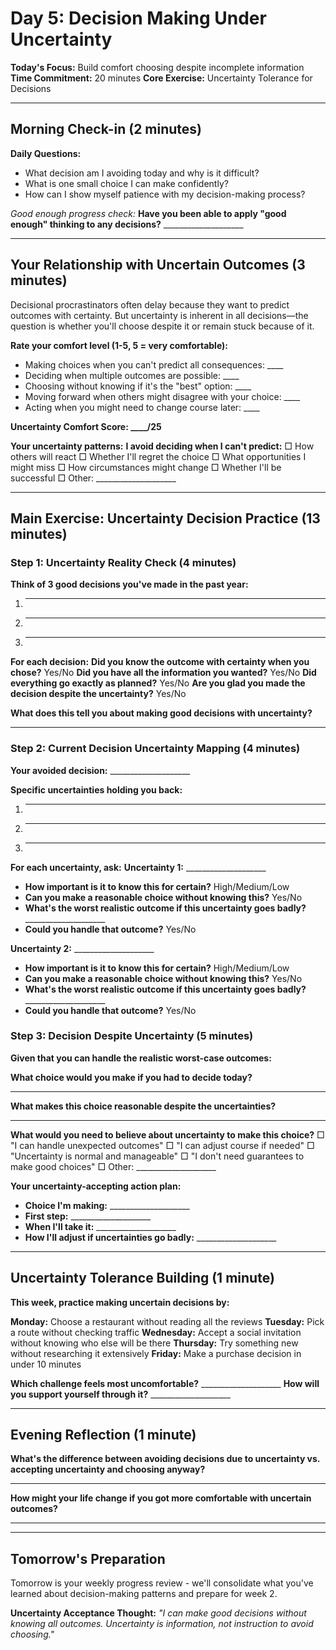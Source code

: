 # Day 5: Decision Making Under Uncertainty

**Today's Focus:** Build comfort choosing despite incomplete information
**Time Commitment:** 20 minutes
**Core Exercise:** Uncertainty Tolerance for Decisions

---

## Morning Check-in (2 minutes)

**Daily Questions:**
- What decision am I avoiding today and why is it difficult?
- What is one small choice I can make confidently?
- How can I show myself patience with my decision-making process?

*Good enough progress check:*
**Have you been able to apply "good enough" thinking to any decisions?** ____________________

---

## Your Relationship with Uncertain Outcomes (3 minutes)

Decisional procrastinators often delay because they want to predict outcomes with certainty. But uncertainty is inherent in all decisions—the question is whether you'll choose despite it or remain stuck because of it.

**Rate your comfort level (1-5, 5 = very comfortable):**
- Making choices when you can't predict all consequences: ____
- Deciding when multiple outcomes are possible: ____
- Choosing without knowing if it's the "best" option: ____
- Moving forward when others might disagree with your choice: ____
- Acting when you might need to change course later: ____

**Uncertainty Comfort Score: ____/25**

**Your uncertainty patterns:**
**I avoid deciding when I can't predict:**
□ How others will react
□ Whether I'll regret the choice
□ What opportunities I might miss
□ How circumstances might change
□ Whether I'll be successful
□ Other: ____________________

---

## Main Exercise: Uncertainty Decision Practice (13 minutes)

### Step 1: Uncertainty Reality Check (4 minutes)

**Think of 3 good decisions you've made in the past year:**
1. ____________________
2. ____________________
3. ____________________

**For each decision:**
**Did you know the outcome with certainty when you chose?** Yes/No
**Did you have all the information you wanted?** Yes/No
**Did everything go exactly as planned?** Yes/No
**Are you glad you made the decision despite the uncertainty?** Yes/No

**What does this tell you about making good decisions with uncertainty?**
____________________

### Step 2: Current Decision Uncertainty Mapping (4 minutes)

**Your avoided decision:** ____________________

**Specific uncertainties holding you back:**
1. ____________________
2. ____________________
3. ____________________

**For each uncertainty, ask:**
**Uncertainty 1:** ____________________
- **How important is it to know this for certain?** High/Medium/Low
- **Can you make a reasonable choice without knowing this?** Yes/No
- **What's the worst realistic outcome if this uncertainty goes badly?** ____________________
- **Could you handle that outcome?** Yes/No

**Uncertainty 2:** ____________________
- **How important is it to know this for certain?** High/Medium/Low
- **Can you make a reasonable choice without knowing this?** Yes/No
- **What's the worst realistic outcome if this uncertainty goes badly?** ____________________
- **Could you handle that outcome?** Yes/No

### Step 3: Decision Despite Uncertainty (5 minutes)

**Given that you can handle the realistic worst-case outcomes:**

**What choice would you make if you had to decide today?**
____________________

**What makes this choice reasonable despite the uncertainties?**
____________________

**What would you need to believe about uncertainty to make this choice?**
□ "I can handle unexpected outcomes"
□ "I can adjust course if needed"
□ "Uncertainty is normal and manageable"
□ "I don't need guarantees to make good choices"
□ Other: ____________________

**Your uncertainty-accepting action plan:**
- **Choice I'm making:** ____________________
- **First step:** ____________________
- **When I'll take it:** ____________________
- **How I'll adjust if uncertainties go badly:** ____________________

---

## Uncertainty Tolerance Building (1 minute)

**This week, practice making uncertain decisions by:**

**Monday:** Choose a restaurant without reading all the reviews
**Tuesday:** Pick a route without checking traffic
**Wednesday:** Accept a social invitation without knowing who else will be there
**Thursday:** Try something new without researching it extensively
**Friday:** Make a purchase decision in under 10 minutes

**Which challenge feels most uncomfortable?** ____________________
**How will you support yourself through it?** ____________________

---

## Evening Reflection (1 minute)

**What's the difference between avoiding decisions due to uncertainty vs. accepting uncertainty and choosing anyway?**
____________________

**How might your life change if you got more comfortable with uncertain outcomes?**
____________________

---

## Tomorrow's Preparation
Tomorrow is your weekly progress review - we'll consolidate what you've learned about decision-making patterns and prepare for week 2.

**Uncertainty Acceptance Thought:**
*"I can make good decisions without knowing all outcomes. Uncertainty is information, not instruction to avoid choosing."*